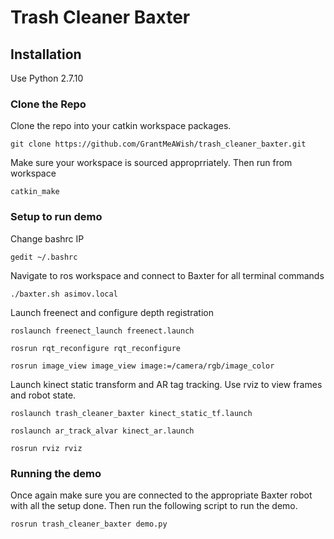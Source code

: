# Trash Cleaner Baxter

## Installation
Use Python 2.7.10

### Clone the Repo
Clone the repo into your catkin workspace packages. 
```
git clone https://github.com/GrantMeAWish/trash_cleaner_baxter.git
```
Make sure your workspace is sourced approprriately. Then run from workspace
```
catkin_make
```

### Setup to run demo
Change bashrc IP
```
gedit ~/.bashrc
```

Navigate to ros workspace and connect to Baxter for all terminal commands
```
./baxter.sh asimov.local
```

Launch freenect and configure depth registration
```
roslaunch freenect_launch freenect.launch

rosrun rqt_reconfigure rqt_reconfigure

rosrun image_view image_view image:=/camera/rgb/image_color
```

Launch kinect static transform and AR tag tracking. Use rviz to view frames and robot state.
```
roslaunch trash_cleaner_baxter kinect_static_tf.launch

roslaunch ar_track_alvar kinect_ar.launch

rosrun rviz rviz
```

### Running the demo
Once again make sure you are connected to the appropriate Baxter robot with all the setup done. Then run the following script to run the demo.
```
rosrun trash_cleaner_baxter demo.py
```